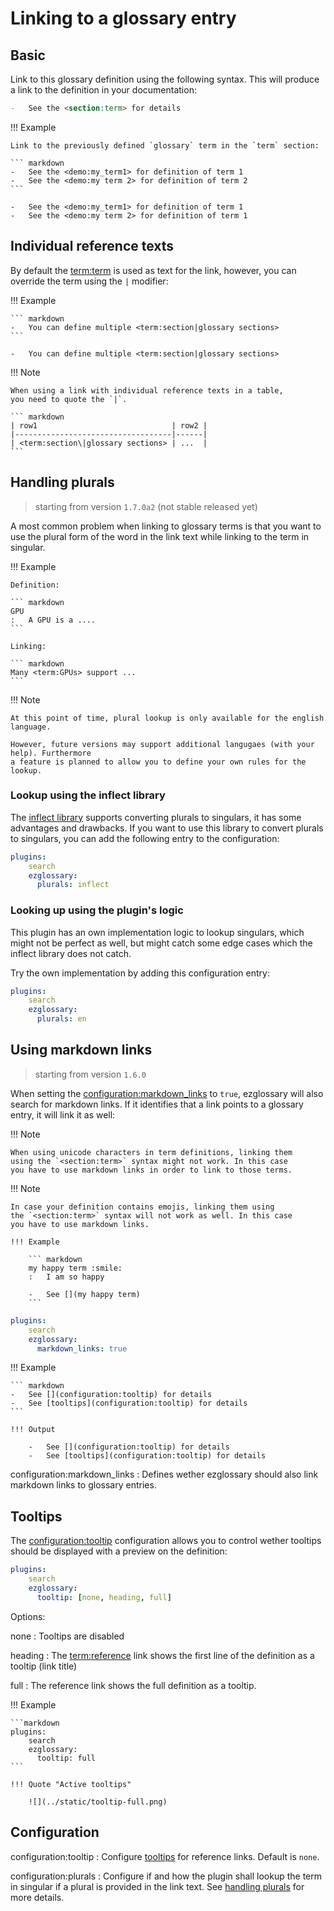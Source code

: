 # Linking to a glossary entry

## Basic

Link to this glossary definition using the following
syntax. This will produce a link to the definition in your documentation:

``` markdown
-   See the <section:term> for details
```

!!! Example

    Link to the previously defined `glossary` term in the `term` section:

    ``` markdown
    -   See the <demo:my_term1> for definition of term 1
    -   See the <demo:my term 2> for definition of term 2
    ```

    -   See the <demo:my_term1> for definition of term 1
    -   See the <demo:my term 2> for definition of term 1

## Individual reference texts

By default the <term:term> is used as text for the link, however,
you can override the term using the `|` modifier:

!!! Example

    ``` markdown
    -   You can define multiple <term:section|glossary sections>
    ```

    -   You can define multiple <term:section|glossary sections>

!!! Note

    When using a link with individual reference texts in a table,
    you need to quote the `|`.

    ``` markdown
    | row1                              | row2 |
    |-----------------------------------|------|
    | <term:section\|glossary sections> | ...  |
    ```

## Handling plurals
> starting from version `1.7.0a2` (not stable released yet)

A most common problem when linking to glossary terms is that you want to use
the plural form of the word in the link text while linking to the term in singular.

!!! Example

    Definition:

    ``` markdown
    GPU
    :   A GPU is a ....
    ```

    Linking:

    ``` markdown
    Many <term:GPUs> support ...
    ```

!!! Note

    At this point of time, plural lookup is only available for the english language.

    However, future versions may support additional langugaes (with your help). Furthermore
    a feature is planned to allow you to define your own rules for the lookup.

### Lookup using the inflect library

The [inflect library](https://github.com/jaraco/inflect) supports converting plurals to singulars,
it has some advantages and drawbacks. If you want to use this library to convert plurals to singulars,
you can add the following entry to the configuration:

``` yaml
plugins:
    search
    ezglossary:
      plurals: inflect
```

### Looking up using the plugin's logic

This plugin has an own implementation logic to lookup singulars, which might not be perfect as well,
but might catch some edge cases which the inflect library does not catch.

Try the own implementation by adding this configuration entry:

``` yaml
plugins:
    search
    ezglossary:
      plurals: en
```

## Using markdown links
> starting from version `1.6.0`

When setting the <configuration:markdown_links> to `true`, 
ezglossary will also search for markdown links. If it identifies that
a link points to a glossary entry, it will link it as well:

!!! Note

    When using unicode characters in term definitions, linking them
    using the `<section:term>` syntax might not work. In this case
    you have to use markdown links in order to link to those terms.

!!! Note

    In case your definition contains emojis, linking them using
    the `<section:term>` syntax will not work as well. In this case
    you have to use markdown links.

    !!! Example

        ``` markdown
        my happy term :smile:
        :   I am so happy

        -   See [](my happy term)
        ```

``` yaml
plugins:
    search
    ezglossary:
      markdown_links: true
```

!!! Example

    ``` markdown
    -   See [](configuration:tooltip) for details
    -   See [tooltips](configuration:tooltip) for details
    ```

    !!! Output

        -   See [](configuration:tooltip) for details
        -   See [tooltips](configuration:tooltip) for details


configuration:markdown_links
:   Defines wether ezglossary should also link markdown links to
    glossary entries.


## Tooltips

The <configuration:tooltip> configuration allows you to control wether
tooltips should be displayed with a preview on the definition:

``` yaml
plugins:
    search
    ezglossary:
      tooltip: [none, heading, full]
```

Options:

none
:   Tooltips are disabled

heading
:   The <term:reference> link shows the first line of the definition as a tooltip
    (link title)

full
:   The reference link shows the full definition as a tooltip.

!!! Example

    ```markdown
    plugins:
        search
        ezglossary:
          tooltip: full
    ```

    !!! Quote "Active tooltips"

        ![](../static/tooltip-full.png)


## Configuration

configuration:tooltip
:   Configure [tooltips](#tooltips) for reference links. Default is `none`.

configuration:plurals
:   Configure if and how the plugin shall lookup the term in singular if a plural
    is provided in the link text. See [handling plurals](#handling-plurals) for more details.
